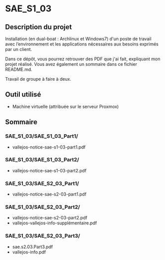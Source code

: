 # SAE_S1_03

## Description du projet
Installation (en dual-boat : Archlinux et Windows7) d'un poste de travail avec l’environnement et les applications nécessaires aux besoins exprimés par un client.

Dans ce dépôt, vous pourrez retrouver des PDF que j'ai fait, expliquant mon projet réalisé.
Vous avez également un sommaire dans ce fichier README.md.

Travail de groupe à faire à deux.

## Outil utilisé
- Machine virtuelle (attribuée sur le serveur Proxmox)

## Sommaire
### SAE_S1_03/SAE_S1_03_Part1/
- vallejos-notice-sae-s1-03-part1.pdf

### SAE_S1_03/SAE_S1_03_Part2/
- vallejos-notice-sae-s1-03-part2.pdf

### SAE_S1_03/SAE_S2_03_Part1/
- vallejos-notice-sae-s2-03-part1.pdf

### SAE_S1_03/SAE_S2_03_Part2/
- vallejos-notice-sae-s2-03-part2.pdf
- vallejos-vallejos-info-supplémentaire.pdf

### SAE_S1_03/SAE_S2_03_Part3/
- sae.s2.03.Part3.pdf
- vallejos-info.pdf